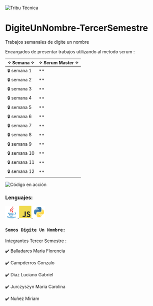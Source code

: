 
![Tribu Técnica](https://github.com/CodeSystem2022/DigiteUnNombre-TercerSemestre/assets/112590235/16335371-7ef6-475e-8733-2303b90f10df)






# DigiteUnNombre-TercerSemestre

Trabajos semanales de digite un nombre

Encargados de presentar trabajos utilizando al metodo scrum :



| ✧ Semana ✧ | ✧ Scrum Master ✧ |
| ---- | ---- |
| :lock:  semana 1 | ** |
| :lock:  semana 2 | ** |
| :lock:  semana 3 | ** |
| :lock:  semana 4 | ** |
| :lock:  semana 5 | ** |
| :lock:  semana 6 | ** |
| :lock:  semana 7 | ** |
| :lock:  semana 8 | ** |
| :lock:  semana 9 | ** |
| :lock:  semana 10 | ** |
| :lock:  semana 11 | ** |
| :lock:  semana 12 | ** |


![Código en acción](https://media.giphy.com/media/VTtANKl0beDFQRLDTh/giphy.gif)

<h3 align="left">Lenguajes:</h3>
<p align="left"> <a href="https://www.java.com" target="_blank" rel="noreferrer"> <img src="https://raw.githubusercontent.com/devicons/devicon/master/icons/java/java-original.svg" alt="java" width="40" height="40"/> </a> <a href="https://developer.mozilla.org/en-US/docs/Web/JavaScript" target="_blank" rel="noreferrer"> <img src="https://raw.githubusercontent.com/devicons/devicon/master/icons/javascript/javascript-original.svg" alt="javascript" width="40" height="40"/> </a> <a href="https://www.python.org" target="_blank" rel="noreferrer"> <img src="https://raw.githubusercontent.com/devicons/devicon/master/icons/python/python-original.svg" alt="python" width="40" height="40"/> </a> </p>

### `Somos Digite Un Nombre:`

Integrantes Tercer Semestre : 

:heavy_check_mark: Balladares Maria Florencia

:heavy_check_mark: Campderros Gonzalo

:heavy_check_mark: Diaz Luciano Gabriel

:heavy_check_mark: Jurczyszyn Maria Carolina

:heavy_check_mark: Nuñez Miriam
